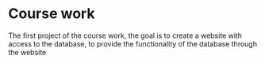 # Course work

The first project of the course work, the goal is to create a website with access to the database,
to provide the functionality of the database through the website

